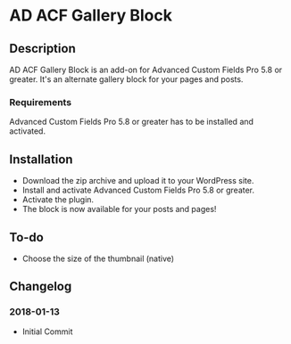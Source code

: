 # AD ACF Gallery Block

## Description 

AD ACF Gallery Block is an add-on for Advanced Custom Fields Pro 5.8 or greater. It's an alternate gallery block for your pages and posts. 

### Requirements

Advanced Custom Fields Pro 5.8 or greater has to be installed and activated. 


## Installation 

* Download the zip archive and upload it to your WordPress site.
* Install and activate Advanced Custom Fields Pro 5.8 or greater. 
* Activate the plugin. 
* The block is now available for your posts and pages!


## To-do

* Choose the size of the thumbnail (native)


## Changelog

### 2018-01-13
* Initial Commit